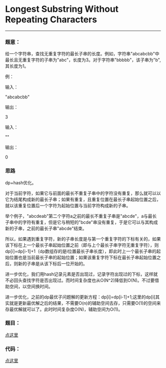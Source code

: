 #	Longest Substring Without Repeating Characters
---

### 题意：
给一个字符串，查找无重复字符的最长子串的长度。例如，字符串"abcabcbb"中最长且无重复字符的子串为"abc"，长度为3。对于字符串"bbbbb"，该子串为"b",其长度为1。


例：

输入：

"abcabcbb"

输出：

3

输入：

""

输出：

0

###	思路
dp+hash优化。

对于当前字符，如果它与前面的最长不重复子串中的字符没有重复，那么就可以以它为结尾构成新的最长子串；如果有重复，且重复位置在最长子串起始位置之后，就以该重复位置后一个字符为起始位置与当前字符构成新的子串。

举个例子，"abcdeab"第二个字符a之前的最长不重复子串是"abcde"，a与最长子串中的字符有重复，但是它与稍短的"bcde"串没有重复，于是它可以与其构成新的子串，之前的最长子串"abcde"结束。

所以，如果遇到重复字符，新的子串长度是与第一个重复字符的下标有关的，如果该下标在上一个最长子串起始位置之前（即与上个最长子串字符无重复字符），则dp[i]=dp[i-1]+1（dp数组存的是i位置最长子串长度），即此时上一个最长子串的起始位置也是当前最长子串的起始位置；如果该重复字符下标在最长子串起始位置之后，则新的子串是从该下标后一位开始的。

进一步优化，我们用hash记录元素是否出现过，记录字符出现过的下标，这样就不必回头查找字符是否出现过。而时间复杂度也从O(N^2)降低到O(N)。不过要借助空间，以空间换时间。

进一步优化，之前的dp最优子问题解的更新方程：dp[i]=dp[i-1]+1;这里的dp[i]其实就是更新最优解之后的结果，不需要O(n)的辅助空间去存，只需要O(1)的空间来存最优解就可以了。此时时间复杂度O(N)，辅助空间为O(1)。



### 题目：
<a href="https://oj.leetcode.com/problems/longest-substring-without-repeating-characters/" target="_blank">点这里</a>

### 代码：
<a href="./Longest_Substring_Without_Repeating_Characters.cpp">点这里</a>
